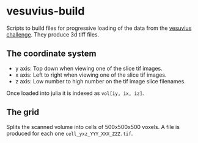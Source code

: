 # vesuvius-build

Scripts to build files for progressive loading of the data from the
[vesuvius challenge](https://scrollprize.org). They produce 3d tiff files.


## The coordinate system

* y axis: Top down when viewing one of the slice tif images.
* x axis: Left to right when viewing one of the slice tif images.
* z axis: Low number to high number on the tif image slice filenames.

Once loaded into julia it is indexed as `vol[iy, ix, iz]`.


## The grid

Splits the scanned volume into cells of 500x500x500 voxels. A file is produced
for each one `cell_yxz_YYY_XXX_ZZZ.tif`.
